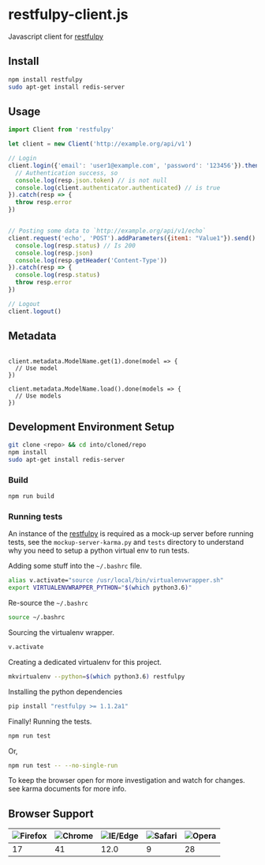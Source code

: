 restfulpy-client.js
===================

Javascript client for [restfulpy](https://github.com/pylover/restfulpy)


Install
-------

```bash
npm install restfulpy
sudo apt-get install redis-server
```

Usage
-----

```javascript
import Client from 'restfulpy'

let client = new Client('http://example.org/api/v1')

// Login
client.login({'email': 'user1@example.com', 'password': '123456'}).then(resp => {
  // Authentication success, so
  console.log(resp.json.token) // is not null
  console.log(client.authenticator.authenticated) // is true
}).catch(resp => {
  throw resp.error
})


// Posting some data to `http://example.org/api/v1/echo`
client.request('echo', 'POST').addParameters({item1: "Value1"}).send().then(resp => {
  console.log(resp.status) // Is 200
  console.log(resp.json)
  console.log(resp.getHeader('Content-Type'))
}).catch(resp => {
  console.log(resp.status)
  throw resp.error
})

// Logout
client.logout()
```

## Metadata

```javascrypt

client.metadata.ModelName.get(1).done(model => {
  // Use model
})

client.metadata.ModelName.load().done(models => {
  // Use models
})

```

## Development Environment Setup

```bash
git clone <repo> && cd into/cloned/repo
npm install
sudo apt-get install redis-server

```

### Build

```bash
npm run build
```

### Running tests

An instance of the [restfulpy](https://github.com/pylover/restfulpy) is required as a mock-up server before running
tests, see the `mockup-server-karma.py` and `tests` directory to understand why you need to setup a python virtual env
to run tests.


Adding some stuff into the `~/.bashrc` file.

```bash
alias v.activate="source /usr/local/bin/virtualenvwrapper.sh"
export VIRTUALENVWRAPPER_PYTHON="$(which python3.6)"
```

Re-source the `~/.bashrc`

```bash
source ~/.bashrc
```

Sourcing the virtualenv wrapper.

```bash
v.activate
```

Creating a dedicated virtualenv for this project.

```bash
mkvirtualenv --python=$(which python3.6) restfulpy
```

Installing the python dependencies

```bash
pip install "restfulpy >= 1.1.2a1"
```

Finally! Running the tests.

```bash
npm run test
```

Or,

```bash
npm run test -- --no-single-run
```

To keep the browser open for more investigation and watch for changes. see karma documents for more info.

## Browser Support

![Firefox] | ![Chrome] | ![IE/Edge] | ![Safari] | ![Opera]
--- | --- | --- | --- | ---
17 | 41 | 12.0 | 9 | 28

[Firefox]: https://cdnjs.cloudflare.com/ajax/libs/browser-logos/43.2.0/archive/firefox_1.5-3/firefox_1.5-3_32x32.png (Firefox)
[Chrome]: https://cdnjs.cloudflare.com/ajax/libs/browser-logos/43.2.0/chrome/chrome_32x32.png (Chrome)
[IE/Edge]: https://cdnjs.cloudflare.com/ajax/libs/browser-logos/43.2.0/edge/edge_32x32.png (IE/Edge)
[Safari]: https://cdnjs.cloudflare.com/ajax/libs/browser-logos/43.2.0/safari/safari_32x32.png (Safari)
[Opera]: https://cdnjs.cloudflare.com/ajax/libs/browser-logos/43.2.0/opera/opera_32x32.png (Opera)
